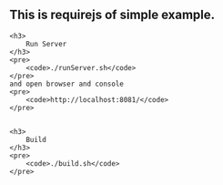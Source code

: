 <html lang="en">
<head>
    <meta charset="UTF-8">
    <title></title>
</head>
<body>

<h2>This is requirejs of simple example.</h2>

	<h3>
		Run Server
	</h3>
	<pre>
		<code>./runServer.sh</code>
	</pre>
	and open browser and console
	<pre>
		<code>http://localhost:8081/</code>
	</pre>
	

	<h3>
		Build
	</h3>
	<pre>
		<code>./build.sh</code>
	</pre>

</body>
</html>
